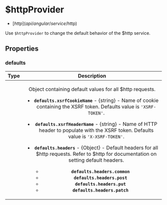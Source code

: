 



# $httpProvider


* [$http](api/angular/service/$http)








Use `$httpProvider` to change the default behavior of the $http service.







  







## Properties
### defaults

| Type | Description |
| :--: | :--: |
|  | <p>Object containing default values for all $http requests.</p> <ul> <li><p><strong><code>defaults.xsrfCookieName</code></strong> - {string} - Name of cookie containing the XSRF token. Defaults value is <code>&#39;XSRF-TOKEN&#39;</code>.</p> </li> <li><p><strong><code>defaults.xsrfHeaderName</code></strong> - {string} - Name of HTTP header to populate with the XSRF token. Defaults value is <code>&#39;X-XSRF-TOKEN&#39;</code>.</p> </li> <li><p><strong><code>defaults.headers</code></strong> - {Object} - Default headers for all $http requests. Refer to $http for documentation on setting default headers.</p> <ul> <li><strong><code>defaults.headers.common</code></strong></li> <li><strong><code>defaults.headers.post</code></strong></li> <li><strong><code>defaults.headers.put</code></strong></li> <li><strong><code>defaults.headers.patch</code></strong></li> </ul> </li> </ul>  |
  






